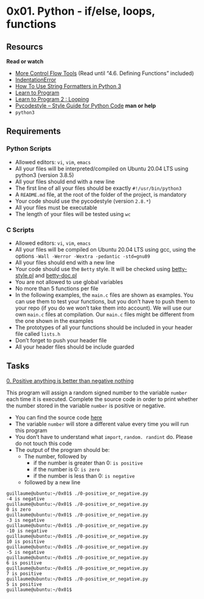 # 0x01. Python - if/else, loops, functions

## Resourcs
**Read or watch**
* [More Control Flow Tools](https://docs.python.org/3/tutorial/controlflow.html) (Read until “4.6. Defining Functions” included)
* [IndentationError](https://www.youtube.com/watch?v=1QXOd2ZQs-Q)
* [How To Use String Formatters in Python 3](https://www.digitalocean.com/community/tutorials/how-to-use-string-formatters-in-python-3)
* [Learn to Program](https://www.youtube.com/playlist?list=PLGLfVvz_LVvTn3cK5e6LjhgGiSeVlIRwt)
* [Learn to Program 2 : Looping](https://www.youtube.com/playlist?list=PLGLfVvz_LVvTn3cK5e6LjhgGiSeVlIRwt)
* [Pycodestyle – Style Guide for Python Code](https://pypi.org/project/pycodestyle/)
**man or help**
* `python3`
## Requirements
### Python Scripts
* Allowed editors: `vi`, `vim`, `emacs`
* All your files will be interpreted/compiled on Ubuntu 20.04 LTS using python3 (version 3.8.5)
* All your files should end with a new line
* The first line of all your files should be exactly `#!/usr/bin/python3`
* A `README.md` file, at the root of the folder of the project, is mandatory
* Your code should use the pycodestyle (version `2.8.*`)
* All your files must be executable
* The length of your files will be tested using `wc`
### C Scripts
* Allowed editors: `vi`, `vim`, `emacs`
* All your files will be compiled on Ubuntu 20.04 LTS using gcc, using the options `-Wall -Werror -Wextra -pedantic -std=gnu89`
* All your files should end with a new line
* Your code should use the `Betty` style. It will be checked using [betty-style.pl](https://github.com/holbertonschool/Betty/blob/master/betty-style.pl) and [betty-doc.pl](https://github.com/holbertonschool/Betty/blob/master/betty-doc.pl)
* You are not allowed to use global variables
* No more than 5 functions per file
* In the following examples, the `main.c` files are shown as examples. You can use them to test your functions, but you don’t have to push them to your repo (if you do we won’t take them into account). We will use our own `main.c` files at compilation. Our `main.c` files might be different from the one shown in the examples
* The prototypes of all your functions should be included in your header file called `lists.h`
* Don’t forget to push your header file
* All your header files should be include guarded
## Tasks
[0. Positive anything is better than negative nothing](./0-positive_or_negative.py)

This program will assign a random signed number to the variable `number` each time it is executed. Complete the source code in order to print whether the number stored in the variable `number` is positive or negative.
* You can find the source code [here](https://github.com/holbertonschool/0x01.py/blob/master/0-positive_or_negative_py)
* The variable `number` will store a different value every time you will run this program
* You don’t have to understand what `import`, `random. randint` do. Please do not touch this code
* The output of the program should be:
	* The number, followed by
		* if the number is greater than 0: `is positive`
		* if the number is 0: `is zero`
		* if the number is less than 0: `is negative`
	* followed by a new line
```
guillaume@ubuntu:~/0x01$ ./0-positive_or_negative.py
-4 is negative
guillaume@ubuntu:~/0x01$ ./0-positive_or_negative.py
0 is zero
guillaume@ubuntu:~/0x01$ ./0-positive_or_negative.py
-3 is negative
guillaume@ubuntu:~/0x01$ ./0-positive_or_negative.py
-10 is negative
guillaume@ubuntu:~/0x01$ ./0-positive_or_negative.py
10 is positive
guillaume@ubuntu:~/0x01$ ./0-positive_or_negative.py
-5 is negative
guillaume@ubuntu:~/0x01$ ./0-positive_or_negative.py
6 is positive
guillaume@ubuntu:~/0x01$ ./0-positive_or_negative.py
7 is positive
guillaume@ubuntu:~/0x01$ ./0-positive_or_negative.py
5 is positive
guillaume@ubuntu:~/0x01$
```
